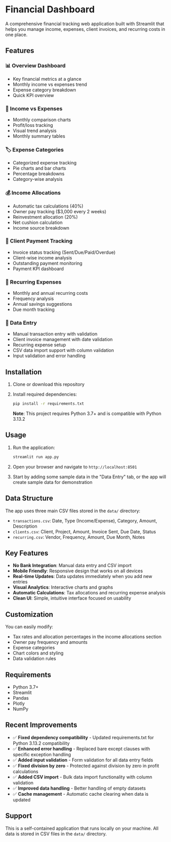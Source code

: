 # Financial Dashboard

A comprehensive financial tracking web application built with Streamlit that helps you manage income, expenses, client invoices, and recurring costs in one place.

## Features

### 📊 Overview Dashboard
- Key financial metrics at a glance
- Monthly income vs expenses trend
- Expense category breakdown
- Quick KPI overview

### 💸 Income vs Expenses
- Monthly comparison charts
- Profit/loss tracking
- Visual trend analysis
- Monthly summary tables

### 🏷️ Expense Categories
- Categorized expense tracking
- Pie charts and bar charts
- Percentage breakdowns
- Category-wise analysis

### 💰 Income Allocations
- Automatic tax calculations (40%)
- Owner pay tracking ($3,000 every 2 weeks)
- Reinvestment allocation (20%)
- Net cushion calculation
- Income source breakdown

### 👥 Client Payment Tracking
- Invoice status tracking (Sent/Due/Paid/Overdue)
- Client-wise income analysis
- Outstanding payment monitoring
- Payment KPI dashboard

### 🔄 Recurring Expenses
- Monthly and annual recurring costs
- Frequency analysis
- Annual savings suggestions
- Due month tracking

### 📝 Data Entry
- Manual transaction entry with validation
- Client invoice management with date validation
- Recurring expense setup
- CSV data import support with column validation
- Input validation and error handling

## Installation

1. Clone or download this repository
2. Install required dependencies:
   ```bash
   pip install -r requirements.txt
   ```
   
   **Note**: This project requires Python 3.7+ and is compatible with Python 3.13.2

## Usage

1. Run the application:
   ```bash
   streamlit run app.py
   ```

2. Open your browser and navigate to `http://localhost:8501`

3. Start by adding some sample data in the "Data Entry" tab, or the app will create sample data for demonstration

## Data Structure

The app uses three main CSV files stored in the `data/` directory:

- `transactions.csv`: Date, Type (Income/Expense), Category, Amount, Description
- `clients.csv`: Client, Project, Amount, Invoice Sent, Due Date, Status
- `recurring.csv`: Vendor, Frequency, Amount, Due Month, Notes

## Key Features

- **No Bank Integration**: Manual data entry and CSV import
- **Mobile Friendly**: Responsive design that works on all devices
- **Real-time Updates**: Data updates immediately when you add new entries
- **Visual Analytics**: Interactive charts and graphs
- **Automatic Calculations**: Tax allocations and recurring expense analysis
- **Clean UI**: Simple, intuitive interface focused on usability

## Customization

You can easily modify:
- Tax rates and allocation percentages in the income allocations section
- Owner pay frequency and amounts
- Expense categories
- Chart colors and styling
- Data validation rules

## Requirements

- Python 3.7+
- Streamlit
- Pandas
- Plotly
- NumPy

## Recent Improvements

- ✅ **Fixed dependency compatibility** - Updated requirements.txt for Python 3.13.2 compatibility
- ✅ **Enhanced error handling** - Replaced bare except clauses with specific exception handling
- ✅ **Added input validation** - Form validation for all data entry fields
- ✅ **Fixed division by zero** - Protected against division by zero in profit calculations
- ✅ **Added CSV import** - Bulk data import functionality with column validation
- ✅ **Improved data handling** - Better handling of empty datasets
- ✅ **Cache management** - Automatic cache clearing when data is updated

## Support

This is a self-contained application that runs locally on your machine. All data is stored in CSV files in the `data/` directory.

